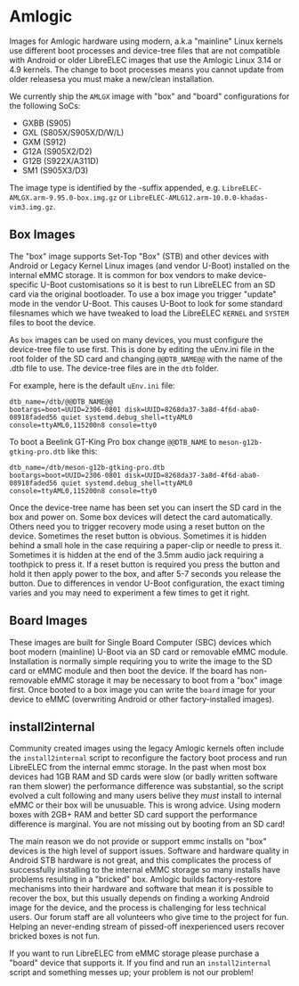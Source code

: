 # Amlogic

Images for Amlogic hardware using modern, a.k.a "mainline" Linux kernels use different boot processes and device-tree files that are not compatible with Android or older LibreELEC images that use the Amlogic Linux 3.14 or 4.9 kernels. The change to boot processes means you cannot update from older releasesa you must make a new/clean installation.

We currently ship the `AMLGX` image with "box" and "board" configurations for the following SoCs:

* GXBB \(S905\)
* GXL \(S805X/S905X/D/W/L\)
* GXM \(S912\)
* G12A \(S905X2/D2\)
* G12B \(S922X/A311D\)
* SM1 \(S905X3/D3\)

The image type is identified by the -suffix appended, e.g. `LibreELEC-AMLGX.arm-9.95.0-box.img.gz` or `LibreELEC-AMLG12.arm-10.0.0-khadas-vim3.img.gz`.

## Box Images

The "box" image supports Set-Top "Box" \(STB\) and other devices with Android or Legacy Kernel Linux images \(and vendor U-Boot\) installed on the internal eMMC storage. It is common for box vendors to make device-specific U-Boot customisations so it is best to run LibreELEC from an SD card via the original bootloader. To use a box image you trigger "update" mode in the vendor U-Boot. This causes U-Boot to look for some standard filesnames which we have tweaked to load the LibreELEC `KERNEL` and `SYSTEM` files to boot the device.

As `box` images can be used on many devices, you must configure the device-tree file to use first. This is done by editing the uEnv.ini file in the root folder of the SD card and changing `@@DTB_NAME@@` with the name of the .dtb file to use. The device-tree files are in the `dtb` folder.

For example, here is the default `uEnv.ini` file:

```text
dtb_name=/dtb/@@DTB_NAME@@
bootargs=boot=UUID=2306-0801 disk=UUID=8268da37-3a8d-4f6d-aba0-08918faded56 quiet systemd.debug_shell=ttyAML0 console=ttyAML0,115200n8 console=tty0
```

To boot a Beelink GT-King Pro box change `@@DTB_NAME` to `meson-g12b-gtking-pro.dtb` like this:

```text
dtb_name=/dtb/meson-g12b-gtking-pro.dtb
bootargs=boot=UUID=2306-0801 disk=UUID=8268da37-3a8d-4f6d-aba0-08918faded56 quiet systemd.debug_shell=ttyAML0 console=ttyAML0,115200n8 console=tty0
```

Once the device-tree name has been set you can insert the SD card in the box and power on. Some box devices will detect the card automatically. Others need you to trigger recovery mode using a reset button on the device. Sometimes the reset button is obvious. Sometimes it is hidden behind a small hole in the case requiring a paper-clip or needle to press it. Sometimes it is hidden at the end of the 3.5mm audio jack requiring a toothpick to press it. If a reset button is required you press the button and hold it then apply power to the box, and after 5-7 seconds you release the button. Due to differences in vendor U-Boot configuration, the exact timing varies and you may need to experiment a few times to get it right.

## Board Images

These images are built for Single Board Computer \(SBC\) devices which boot modern \(mainline\) U-Boot via an SD card or removable eMMC module. Installation is normally simple requiring you to write the image to the SD card or eMMC module and then boot the device. If the board has non-removable eMMC storage it may be necessary to boot from a "box" image first. Once booted to a box image you can write the `board` image for your device to eMMC \(overwriting Android or other factory-installed images\).

## install2internal

Community created images using the legacy Amlogic kernels often include the `install2internal` script to reconfigure the factory boot process and run LibreELEC from the internal emmc storage. In the past when most box devices had 1GB RAM and SD cards were slow \(or badly written software ran them slower\) the performance difference was substantial, so the script evolved a cult following and many users belive they _must_ install to internal eMMC or their box will be unusuable. This is wrong advice. Using modern boxes with 2GB+ RAM and better SD card support the performance difference is marginal. You are not missing out by booting from an SD card!

The main reason we do not provide or support emmc installs on "box" devices is the high level of support issues. Software and hardware quality in Android STB hardware is not great, and this complicates the process of successfully installing to the internal eMMC storage so many installs have problems resulting in a "bricked" box. Amlogic builds factory-restore mechanisms into their hardware and software that mean it is possible to recover the box, but this usually depends on finding a working Android image for the device, and the process is challenging for less technical users. Our forum staff are all volunteers who give time to the project for fun. Helping an never-ending stream of pissed-off inexperienced users recover bricked boxes is not fun.

If you want to run LibreELEC from eMMC storage please purchase a "board" device that supports it. If you find and run an `install2internal` script and something messes up; your problem is not our problem!

